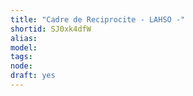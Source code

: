 ```yaml
---
title: "Cadre de Reciprocite - LAHSO -"
shortid: SJ0xk4dfW
alias: 
model: 
tags: 
node: 
draft: yes
--- 
```

 